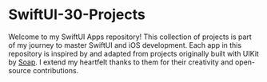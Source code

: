 # SwiftUI-30-Projects
Welcome to my SwiftUI Apps repository! This collection of projects is part of my journey to master SwiftUI and iOS development. Each app in this repository is inspired by and adapted from projects originally built with UIKit by <a href="https://github.com/soapyigu">Soap<a/>. I extend my heartfelt thanks to them for their creativity and open-source contributions.

